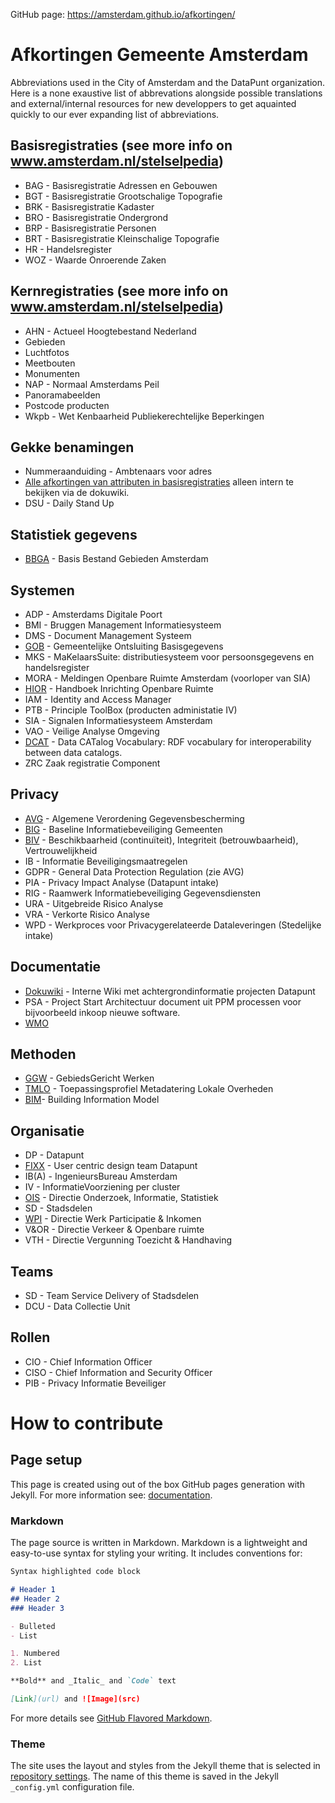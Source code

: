 GitHub page: https://amsterdam.github.io/afkortingen/

# Afkortingen Gemeente Amsterdam

Abbreviations used in the City of Amsterdam and the DataPunt organization.
Here is a none exaustive list of abbrevations alongside possible translations and external/internal resources for new developpers to get aquainted quickly to our ever expanding list of abbreviations.


## Basisregistraties (see more info on www.amsterdam.nl/stelselpedia)

- BAG - Basisregistratie Adressen en Gebouwen 
- BGT - Basisregistratie Grootschalige Topografie 
- BRK - Basisregistratie Kadaster 
- BRO - Basisregistratie Ondergrond
- BRP - Basisregistratie Personen 
- BRT - Basisregistratie Kleinschalige Topografie
-  HR - Handelsregister
- WOZ - Waarde Onroerende Zaken 

## Kernregistraties (see more info on www.amsterdam.nl/stelselpedia)
- AHN - Actueel Hoogtebestand Nederland
- Gebieden
- Luchtfotos
- Meetbouten
- Monumenten
- NAP - Normaal Amsterdams Peil
- Panoramabeelden
- Postcode producten
- Wkpb - Wet Kenbaarheid Publiekerechtelijke Beperkingen

## Gekke benamingen
- Nummeraanduiding - Ambtenaars voor adres
- [Alle afkortingen van attributen in basisregistraties](https://dokuwiki.datapunt.amsterdam.nl/doku.php?id=start:datasets:basisregistratie:afkortingen_registraties) alleen intern te bekijken via de dokuwiki.
- DSU - Daily Stand Up

## Statistiek gegevens
- [BBGA](https://data.amsterdam.nl/#?dte=dcatd%2Fdatasets%2Fbasisbestand-gebieden-amsterdam-bbga&dtfs=T&dsf=groups::bevolking&mpb=topografie&mpz=11&mpv=52.3731081:4.8932945) - Basis Bestand Gebieden Amsterdam

## Systemen
- ADP - Amsterdams Digitale Poort
- BMI - Bruggen Management Informatiesysteem
- DMS - Document Management Systeem
- [GOB](https://github.com/Amsterdam/GOB) - Gemeentelijke Ontsluiting Basisgegevens
- MKS - MaKelaarsSuite: distributiesysteem voor persoonsgegevens en handelsregister
- MORA - Meldingen Openbare Ruimte Amsterdam (voorloper van SIA)
- [HIOR](https://hior.amsterdam.nl) - Handboek Inrichting Openbare Ruimte
- IAM - Identity and Access Manager
- PTB - Principle ToolBox (producten administatie IV)
- SIA - Signalen Informatiesysteem Amsterdam
- VAO - Veilige Analyse Omgeving
- [DCAT](https://www.w3.org/TR/vocab-dcat/) - Data CATalog Vocabulary: RDF vocabulary for interoperability between data catalogs. 
- ZRC Zaak registratie Component

## Privacy
- [AVG](https://autoriteitpersoonsgegevens.nl/nl/onderwerpen/avg-europese-privacywetgeving/algemene-informatie-avg) - Algemene Verordening Gegevensbescherming
- [BIG](https://www.bigregister.nl/privacy) - Baseline Informatiebeveiliging Gemeenten
- [BIV](https://nl.wikipedia.org/wiki/BIV-classificatie) -  Beschikbaarheid (continuïteit), Integriteit (betrouwbaarheid), Vertrouwelijkheid 
- IB - Informatie Beveiligingsmaatregelen
- GDPR - General Data Protection Regulation (zie AVG)
- PIA - Privacy Impact Analyse (Datapunt intake)
- RIG - Raamwerk Informatiebeveiliging Gegevensdiensten
- URA - Uitgebreide Risico Analyse
- VRA - Verkorte Risico Analyse
- WPD - Werkproces voor Privacygerelateerde Dataleveringen (Stedelijke intake)

## Documentatie
- [Dokuwiki](https://dokuwiki.datapunt.amsterdam.nl/) - Interne Wiki met achtergrondinformatie projecten Datapunt
- PSA - Project Start Architectuur document uit PPM processen voor bijvoorbeeld inkoop nieuwe software.
- [WMO](https://www.rijksoverheid.nl/onderwerpen/zorg-en-ondersteuning-thuis/wmo-2015)

## Methoden
- [GGW](https://www.amsterdam.nl/bestuur-organisatie/volg-beleid/gebiedsgericht/artikelen/gebiedsgericht/) - GebiedsGericht Werken
- [TMLO](https://www.google.com/url?sa=t&rct=j&q=&esrc=s&source=web&cd=1&cad=rja&uact=8&ved=2ahUKEwi4wav0pu3fAhUB-aQKHV5tBToQFjAAegQIChAB&url=https%3A%2F%2Fwww.archief2020.nl%2Fnieuws%2Ftoepassingsprofiel-metadatering-lokale-overheden&usg=AOvVaw0RlTyWc4GdgL8ClI1pUu8y) - Toepassingsprofiel Metadatering Lokale Overheden
- [BIM](https://hetnationaalbimplatform.nl/wat-is-bim.php)- Building Information Model

## Organisatie
- DP - Datapunt
- [FIXX](https://www.amsterdam.nl/bestuur-organisatie/organisatie/overige/datalab-amsterdam/werkplaats/fixxx/) - User centric design team Datapunt
- IB(A) - IngenieursBureau Amsterdam
- IV - InformatieVoorziening per cluster
- [OIS](https://www.ois.amsterdam.nl/) - Directie Onderzoek, Informatie, Statistiek
- SD - Stadsdelen
- [WPI](https://www.amsterdam.nl/werk-inkomen/) - Directie Werk Participatie & Inkomen
- V&OR - Directie Verkeer & Openbare ruimte
- VTH - Directie Vergunning Toezicht & Handhaving

## Teams
- SD - Team Service Delivery of Stadsdelen
- DCU - Data Collectie Unit

## Rollen
- CIO - Chief Information Officer
- CISO - Chief Information and Security Officer
- PIB - Privacy Informatie Beveiliger


# How to contribute

## Page setup

This page is created using out of the box GitHub pages generation with Jekyll. For more information see: [documentation](https://help.github.com/categories/github-pages-basics/).


### Markdown

The page source is written in Markdown. Markdown is a lightweight and easy-to-use syntax for styling your writing. It includes conventions for:

```markdown
Syntax highlighted code block

# Header 1
## Header 2
### Header 3

- Bulleted
- List

1. Numbered
2. List

**Bold** and _Italic_ and `Code` text

[Link](url) and ![Image](src)
```

For more details see [GitHub Flavored Markdown](https://guides.github.com/features/mastering-markdown/).


### Theme

The site uses the layout and styles from the Jekyll theme that is selected in [repository settings](https://github.com/RRMoelker/amsterdam-abbreviations/settings). The name of this theme is saved in the Jekyll `_config.yml` configuration file.
